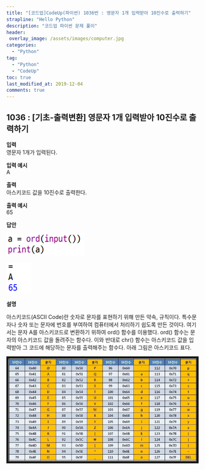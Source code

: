 ```yaml
---
title: "[코드업]CodeUp(파이썬) 1036번 : 영문자 1개 입력받아 10진수로 출력하기"
strapline: "Hello Python"
description: "코드업 파이썬 문제 풀이"
header:
 overlay_image: /assets/images/computer.jpg
categories:
  - "Python"
tag:
  - "Python"
  - "CodeUp"
toc: true
last_modified_at: 2019-12-04
comments: true
---
```


## 1036 : [기초-출력변환] 영문자 1개 입력받아 10진수로 출력하기


**입력**<br>
영문자 1개가 입력된다.

**입력 예시**<br>
A

**출력**<br>
아스키코드 값을 10진수로 출력한다.

**출력 예시**<br>
65


**답안**<br>

![a1036](/assets/images/1036-1.jpg)<br>

![a1036](/assets/images/1036-2.jpg)


**설명**

아스키코드(ASCII Code)란 숫자로 문자를 표현하기 위해 만든 약속, 규칙이다. 특수문자나 숫자 또는 문자에 번호를 부여하여 컴퓨터에서 처리하기 쉽도록 만든 것이다. 여기서는 문자 A를 아스키코드로 변환하기 위하여 ord() 함수를 이용했다. ord() 함수는 문자의 아스키코드 값을 돌려주는 함수다. 이와 반대로 chr() 함수는 아스키코드 값을 입력받아 그 코드에 해당하는 문자를 출력해주는 함수다. 아래 그림은 아스키코드 표다.

![a1036](/assets/images/1036-3.jpg)